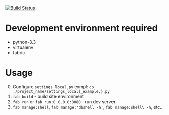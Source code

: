 [![Build Status](https://travis-ci.org/gordio/gordio-site.png?branch=master)](https://travis-ci.org/gordio/gordio-site)


Development environment required
=======

 * python-3.3
 * virtualenv
 * fabric


Usage
=====

0. Configure `settings_local.py` exmpl: `cp ./project_name/settings_local{_example,}.py`
1. `fab build` - build site environment
2. `fab run` or `fab run:0.0.0.0:8080` - run dev server
3. `fab manage:shell`, `fab manage:'dbshell -h'`, `fab manage:shell\ -h`, etc...
